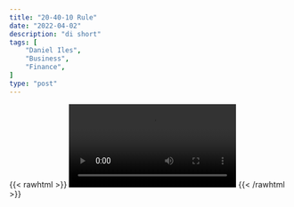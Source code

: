 ```yaml
---
title: "20-40-10 Rule"
date: "2022-04-02"
description: "di short"
tags: [
    "Daniel Iles",
    "Business",
    "Finance",
]
type: "post"
---
```

{{< rawhtml >}}
    <video width="auto" height="auto" controls>
        <source src="https://clips.dev00ps.com/Daniel%20Iles/Can%20You%20Actually%20Afford%20A%20Tesla%3F.mp4" type="video/mp4"> 
    </video>
{{< /rawhtml >}}